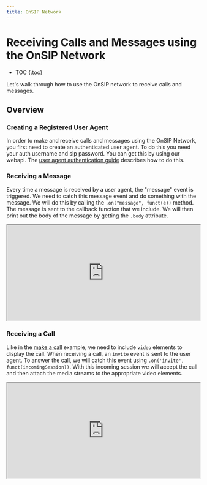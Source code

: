 ```yaml
---
title: OnSIP Network
---
```


# Receiving Calls and Messages using the OnSIP Network

* TOC
{:toc}

Let's walk through how to use the OnSIP network to receive calls and messages.

## Overview

### Creating a Registered User Agent

In order to make and receive calls and messages using the OnSIP Network, you first need to create an authenticated user agent.  To do this you need your auth username and sip password.  You can get this by using our webapi.  The [user agent authentication guide](/guides/useragentauthentication/) describes how to do this.


### Receiving a Message

Every time a message is received by a user agent, the "message" event is triggered.  We need to catch this message event and do something with the message.  We will do this by calling the `.on("message", funct(e))` method.  The message is sent to the callback function that we include.  We will then print out the body of the message by getting the `.body` attribute.

<iframe
  style="width: 100%; height: 250px"
  src="http://jsfiddle.net/h6PwR/3/embedded/html,js,result/">
</iframe>

### Receiving a Call

Like in the [make a call](/guides/sipjsguide/) example, we need to include `video` elements to display the call.  When receiving a call, an `invite` event is sent to the user agent.  To answer the call, we will catch this event using `.on('invite', funct(incomingSession))`.  With this incoming session we will accept the call and then attach the media streams to the appropriate video elements.

<iframe
  style="width: 100%; height: 250px"
  src="http://jsfiddle.net/a5RYy/5/embedded/html,js,result/">
</iframe>

